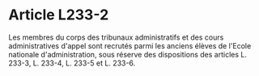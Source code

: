 # Article L233-2

Les membres du corps des tribunaux administratifs et des cours administratives d'appel sont recrutés parmi les anciens élèves de l'Ecole nationale d'administration, sous réserve des dispositions des articles L. 233-3, L. 233-4, L. 233-5 et L. 233-6.
